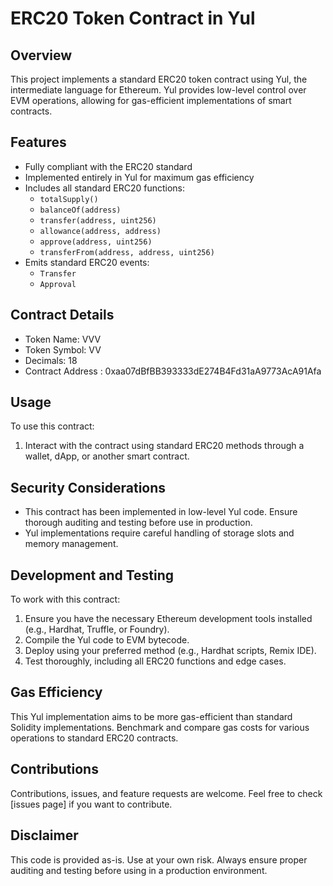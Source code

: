 # ERC20 Token Contract in Yul

## Overview

This project implements a standard ERC20 token contract using Yul, the intermediate language for Ethereum. Yul provides low-level control over EVM operations, allowing for gas-efficient implementations of smart contracts.

## Features

- Fully compliant with the ERC20 standard
- Implemented entirely in Yul for maximum gas efficiency
- Includes all standard ERC20 functions:
  - `totalSupply()`
  - `balanceOf(address)`
  - `transfer(address, uint256)`
  - `allowance(address, address)`
  - `approve(address, uint256)`
  - `transferFrom(address, address, uint256)`
- Emits standard ERC20 events:
  - `Transfer`
  - `Approval`

## Contract Details

- Token Name: VVV
- Token Symbol: VV
- Decimals: 18
- Contract Address : 0xaa07dBfBB393333dE274B4Fd31aA9773AcA91Afa

## Usage

To use this contract:

1. Interact with the contract using standard ERC20 methods through a wallet, dApp, or another smart contract.

## Security Considerations

- This contract has been implemented in low-level Yul code. Ensure thorough auditing and testing before use in production.
- Yul implementations require careful handling of storage slots and memory management.

## Development and Testing

To work with this contract:

1. Ensure you have the necessary Ethereum development tools installed (e.g., Hardhat, Truffle, or Foundry).
2. Compile the Yul code to EVM bytecode.
3. Deploy using your preferred method (e.g., Hardhat scripts, Remix IDE).
4. Test thoroughly, including all ERC20 functions and edge cases.

## Gas Efficiency

This Yul implementation aims to be more gas-efficient than standard Solidity implementations. Benchmark and compare gas costs for various operations to standard ERC20 contracts.

## Contributions

Contributions, issues, and feature requests are welcome. Feel free to check [issues page] if you want to contribute.


## Disclaimer

This code is provided as-is. Use at your own risk. Always ensure proper auditing and testing before using in a production environment.